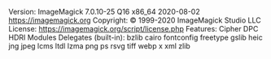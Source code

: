 Version: ImageMagick 7.0.10-25 Q16 x86_64 2020-08-02 https://imagemagick.org
Copyright: © 1999-2020 ImageMagick Studio LLC
License: https://imagemagick.org/script/license.php
Features: Cipher DPC HDRI Modules
Delegates (built-in): bzlib cairo fontconfig freetype gslib heic jng jpeg lcms ltdl lzma png ps rsvg tiff webp x xml zlib
